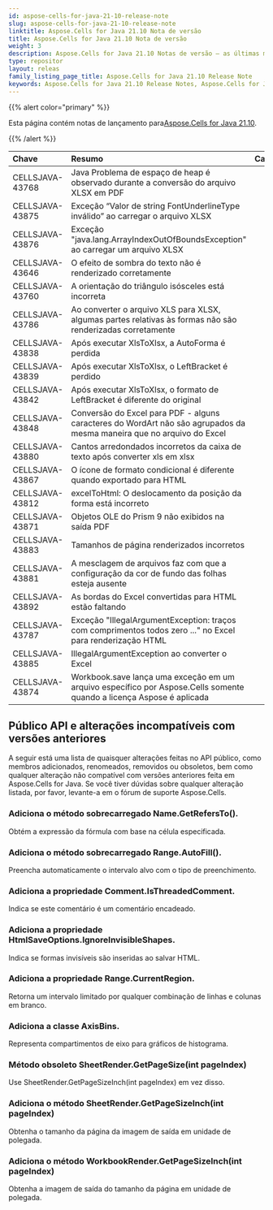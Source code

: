 ```yaml
---
id: aspose-cells-for-java-21-10-release-note
slug: aspose-cells-for-java-21-10-release-note
linktitle: Aspose.Cells for Java 21.10 Nota de versão
title: Aspose.Cells for Java 21.10 Nota de versão
weight: 3
description: Aspose.Cells for Java 21.10 Notas de versão – as últimas melhorias, novos recursos e correções
type: repositor
layout: releas
family_listing_page_title: Aspose.Cells for Java 21.10 Release Note
keywords: Aspose.Cells for Java 21.10 Release Notes, Aspose.Cells for Java 21.10 updates and fixe
---
```

{{% alert color="primary" %}}

 Esta página contém notas de lançamento para[Aspose.Cells for Java 21.10](https://releases.aspose.com/cells/java/new-releases/aspose.cells-for-java-21.10/).

{{% /alert %}}

|**Chave**|**Resumo**|**Categoria**|
| :- | :- | :- |
|CELLSJAVA-43768|Java Problema de espaço de heap é observado durante a conversão do arquivo XLSX em PDF|
|CELLSJAVA-43875|Exceção “Valor de string FontUnderlineType inválido” ao carregar o arquivo XLSX|
|CELLSJAVA-43876|Exceção "java.lang.ArrayIndexOutOfBoundsException" ao carregar um arquivo XLSX|
|CELLSJAVA-43646|O efeito de sombra do texto não é renderizado corretamente|
|CELLSJAVA-43760|A orientação do triângulo isósceles está incorreta|
|CELLSJAVA-43786|Ao converter o arquivo XLS para XLSX, algumas partes relativas às formas não são renderizadas corretamente|
|CELLSJAVA-43838|Após executar XlsToXlsx, a AutoForma é perdida|
|CELLSJAVA-43839|Após executar XlsToXlsx, o LeftBracket é perdido|
|CELLSJAVA-43842|Após executar XlsToXlsx, o formato de LeftBracket é diferente do original|
|CELLSJAVA-43848|Conversão do Excel para PDF - alguns caracteres do WordArt não são agrupados da mesma maneira que no arquivo do Excel|
|CELLSJAVA-43880|Cantos arredondados incorretos da caixa de texto após converter xls em xlsx|
|CELLSJAVA-43867|O ícone de formato condicional é diferente quando exportado para HTML|
|CELLSJAVA-43812|excelToHtml: O deslocamento da posição da forma está incorreto|
|CELLSJAVA-43871|Objetos OLE do Prism 9 não exibidos na saída PDF|
|CELLSJAVA-43883|Tamanhos de página renderizados incorretos|
|CELLSJAVA-43881|A mesclagem de arquivos faz com que a configuração da cor de fundo das folhas esteja ausente|
|CELLSJAVA-43892|As bordas do Excel convertidas para HTML estão faltando|
|CELLSJAVA-43787|Exceção "IllegalArgumentException: traços com comprimentos todos zero ..." no Excel para renderização HTML|
|CELLSJAVA-43885|IllegalArgumentException ao converter o Excel|
|CELLSJAVA-43874|Workbook.save lança uma exceção em um arquivo específico por Aspose.Cells somente quando a licença Aspose é aplicada|

##  **Público API e alterações incompatíveis com versões anteriores**

A seguir está uma lista de quaisquer alterações feitas no API público, como membros adicionados, renomeados, removidos ou obsoletos, bem como qualquer alteração não compatível com versões anteriores feita em Aspose.Cells for Java. Se você tiver dúvidas sobre qualquer alteração listada, por favor, levante-a em o fórum de suporte Aspose.Cells.

###  **Adiciona o método sobrecarregado Name.GetRefersTo().**

Obtém a expressão da fórmula com base na célula especificada.

###  **Adiciona o método sobrecarregado Range.AutoFill().**

Preencha automaticamente o intervalo alvo com o tipo de preenchimento.

###  **Adiciona a propriedade Comment.IsThreadedComment.**

Indica se este comentário é um comentário encadeado.

###  **Adiciona a propriedade HtmlSaveOptions.IgnoreInvisibleShapes.**

Indica se formas invisíveis são inseridas ao salvar HTML.

###  **Adiciona a propriedade Range.CurrentRegion.**

Retorna um intervalo limitado por qualquer combinação de linhas e colunas em branco.

###  **Adiciona a classe AxisBins.**

 Representa compartimentos de eixo para gráficos de histograma.

###  **Método obsoleto SheetRender.GetPageSize(int pageIndex)**

Use SheetRender.GetPageSizeInch(int pageIndex) em vez disso.

###  **Adiciona o método SheetRender.GetPageSizeInch(int pageIndex)**

Obtenha o tamanho da página da imagem de saída em unidade de polegada.

###  **Adiciona o método WorkbookRender.GetPageSizeInch(int pageIndex)**

Obtenha a imagem de saída do tamanho da página em unidade de polegada.
